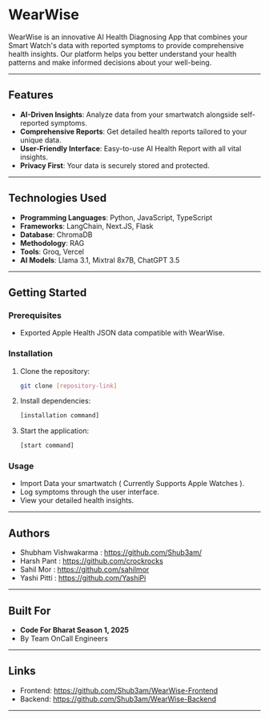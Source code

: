 # WearWise

WearWise is an innovative AI Health Diagnosing App that combines your Smart Watch's data with reported symptoms to provide comprehensive health insights. Our platform helps you better understand your health patterns and make informed decisions about your well-being.

---

## Features
- **AI-Driven Insights**: Analyze data from your smartwatch alongside self-reported symptoms.
- **Comprehensive Reports**: Get detailed health reports tailored to your unique data.
- **User-Friendly Interface**: Easy-to-use AI Health Report with all vital insights.
- **Privacy First**: Your data is securely stored and protected.

---

## Technologies Used
- **Programming Languages**: Python, JavaScript, TypeScript
- **Frameworks**: LangChain, Next.JS, Flask
- **Database**: ChromaDB
- **Methodology**: RAG
- **Tools**: Groq, Vercel
- **AI Models**: Llama 3.1, Mixtral 8x7B, ChatGPT 3.5

---

## Getting Started

### Prerequisites
- Exported Apple Health JSON data compatible with WearWise.

### Installation
1. Clone the repository:
   ```bash
   git clone [repository-link]
   ```
2. Install dependencies:
   ```bash
   [installation command]
   ```
3. Start the application:
   ```bash
   [start command]
   ```

### Usage
- Import Data your smartwatch ( Currently Supports Apple Watches ).
- Log symptoms through the user interface.
- View your detailed health insights.

---

## Authors
- Shubham Vishwakarma : https://github.com/Shub3am/
- Harsh Pant : https://github.com/crockrocks
- Sahil Mor : https://github.com/sahilmor
- Yashi Pitti : https://github.com/YashiPi

---

## Built For
- **Code For Bharat Season 1, 2025**
- By Team OnCall Engineers

---

## Links
- Frontend: https://github.com/Shub3am/WearWise-Frontend
- Backend: https://github.com/Shub3am/WearWise-Backend

---


